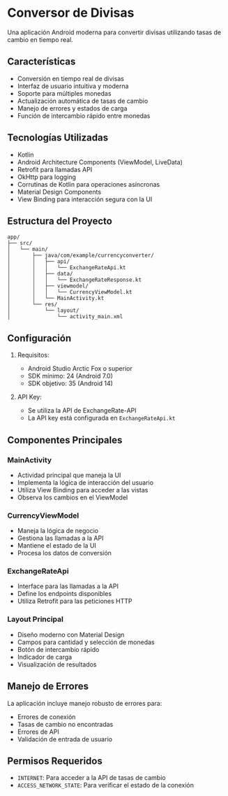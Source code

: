 # Conversor de Divisas

Una aplicación Android moderna para convertir divisas utilizando tasas de cambio en tiempo real.

## Características

- Conversión en tiempo real de divisas
- Interfaz de usuario intuitiva y moderna
- Soporte para múltiples monedas
- Actualización automática de tasas de cambio
- Manejo de errores y estados de carga
- Función de intercambio rápido entre monedas

## Tecnologías Utilizadas

- Kotlin
- Android Architecture Components (ViewModel, LiveData)
- Retrofit para llamadas API
- OkHttp para logging
- Corrutinas de Kotlin para operaciones asíncronas
- Material Design Components
- View Binding para interacción segura con la UI

## Estructura del Proyecto

```
app/
├── src/
│   └── main/
│       ├── java/com/example/currencyconverter/
│       │   ├── api/
│       │   │   └── ExchangeRateApi.kt
│       │   ├── data/
│       │   │   └── ExchangeRateResponse.kt
│       │   ├── viewmodel/
│       │   │   └── CurrencyViewModel.kt
│       │   └── MainActivity.kt
│       └── res/
│           └── layout/
│               └── activity_main.xml
```

## Configuración

1. Requisitos:
   - Android Studio Arctic Fox o superior
   - SDK mínimo: 24 (Android 7.0)
   - SDK objetivo: 35 (Android 14)

2. API Key:
   - Se utiliza la API de ExchangeRate-API
   - La API key está configurada en `ExchangeRateApi.kt`

## Componentes Principales

### MainActivity
- Actividad principal que maneja la UI
- Implementa la lógica de interacción del usuario
- Utiliza View Binding para acceder a las vistas
- Observa los cambios en el ViewModel

### CurrencyViewModel
- Maneja la lógica de negocio
- Gestiona las llamadas a la API
- Mantiene el estado de la UI
- Procesa los datos de conversión

### ExchangeRateApi
- Interface para las llamadas a la API
- Define los endpoints disponibles
- Utiliza Retrofit para las peticiones HTTP

### Layout Principal
- Diseño moderno con Material Design
- Campos para cantidad y selección de monedas
- Botón de intercambio rápido
- Indicador de carga
- Visualización de resultados

## Manejo de Errores

La aplicación incluye manejo robusto de errores para:
- Errores de conexión
- Tasas de cambio no encontradas
- Errores de API
- Validación de entrada de usuario

## Permisos Requeridos

- `INTERNET`: Para acceder a la API de tasas de cambio
- `ACCESS_NETWORK_STATE`: Para verificar el estado de la conexión 